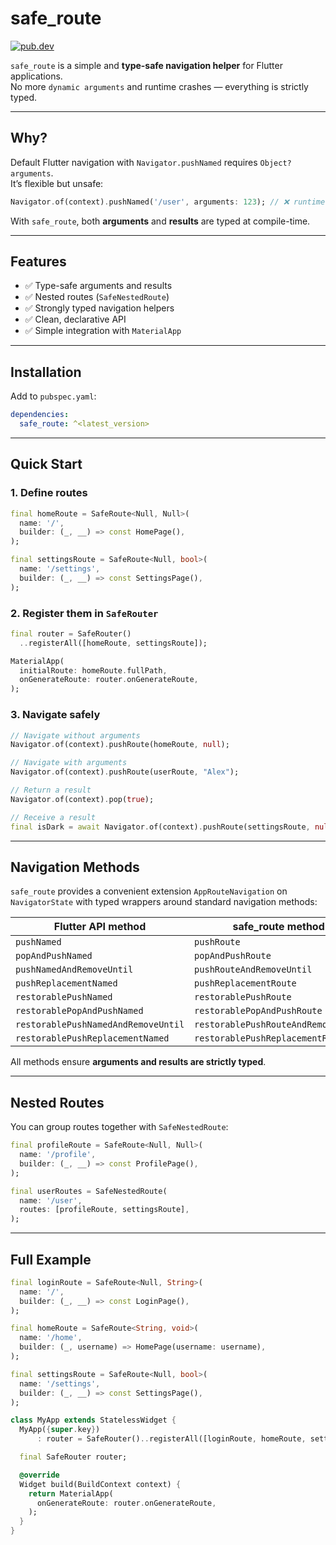 
# safe_route

[![pub.dev](https://img.shields.io/pub/v/safe_route.svg)](https://pub.dev/packages/safe_route)

`safe_route` is a simple and **type-safe navigation helper** for Flutter applications.  
No more `dynamic arguments` and runtime crashes — everything is strictly typed.

---

## Why?

Default Flutter navigation with `Navigator.pushNamed` requires `Object? arguments`.  
It’s flexible but unsafe:

```dart
Navigator.of(context).pushNamed('/user', arguments: 123); // ❌ runtime crash if page expects String
```

With `safe_route`, both **arguments** and **results** are typed at compile-time.

---

## Features

* ✅ Type-safe arguments and results
* ✅ Nested routes (`SafeNestedRoute`)
* ✅ Strongly typed navigation helpers
* ✅ Clean, declarative API
* ✅ Simple integration with `MaterialApp`

---

## Installation

Add to `pubspec.yaml`:

```yaml
dependencies:
  safe_route: ^<latest_version>
```

---

## Quick Start

### 1. Define routes

```dart
final homeRoute = SafeRoute<Null, Null>(
  name: '/',
  builder: (_, __) => const HomePage(),
);

final settingsRoute = SafeRoute<Null, bool>(
  name: '/settings',
  builder: (_, __) => const SettingsPage(),
);
```

### 2. Register them in `SafeRouter`

```dart
final router = SafeRouter()
  ..registerAll([homeRoute, settingsRoute]);

MaterialApp(
  initialRoute: homeRoute.fullPath,
  onGenerateRoute: router.onGenerateRoute,
);
```

### 3. Navigate safely

```dart
// Navigate without arguments
Navigator.of(context).pushRoute(homeRoute, null);

// Navigate with arguments
Navigator.of(context).pushRoute(userRoute, "Alex");

// Return a result
Navigator.of(context).pop(true);

// Receive a result
final isDark = await Navigator.of(context).pushRoute(settingsRoute, null);
```

---

## Navigation Methods

`safe_route` provides a convenient extension `AppRouteNavigation` on `NavigatorState`
with typed wrappers around standard navigation methods:

| Flutter API method                  | safe\_route method                  |
| ----------------------------------- | ----------------------------------- |
| `pushNamed`                         | `pushRoute`                         |
| `popAndPushNamed`                   | `popAndPushRoute`                   |
| `pushNamedAndRemoveUntil`           | `pushRouteAndRemoveUntil`           |
| `pushReplacementNamed`              | `pushReplacementRoute`              |
| `restorablePushNamed`               | `restorablePushRoute`               |
| `restorablePopAndPushNamed`         | `restorablePopAndPushRoute`         |
| `restorablePushNamedAndRemoveUntil` | `restorablePushRouteAndRemoveUntil` |
| `restorablePushReplacementNamed`    | `restorablePushReplacementRoute`    |

All methods ensure **arguments and results are strictly typed**.

---

## Nested Routes

You can group routes together with `SafeNestedRoute`:

```dart
final profileRoute = SafeRoute<Null, Null>(
  name: '/profile',
  builder: (_, __) => const ProfilePage(),
);

final userRoutes = SafeNestedRoute(
  name: '/user',
  routes: [profileRoute, settingsRoute],
);
```

---

## Full Example

```dart
final loginRoute = SafeRoute<Null, String>(
  name: '/',
  builder: (_, __) => const LoginPage(),
);

final homeRoute = SafeRoute<String, void>(
  name: '/home',
  builder: (_, username) => HomePage(username: username),
);

final settingsRoute = SafeRoute<Null, bool>(
  name: '/settings',
  builder: (_, __) => const SettingsPage(),
);

class MyApp extends StatelessWidget {
  MyApp({super.key})
      : router = SafeRouter()..registerAll([loginRoute, homeRoute, settingsRoute]);

  final SafeRouter router;

  @override
  Widget build(BuildContext context) {
    return MaterialApp(
      onGenerateRoute: router.onGenerateRoute,
    );
  }
}
```